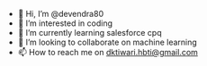 - 👋 Hi, I’m @devendra80
- 👀 I’m interested in coding
- 🌱 I’m currently learning salesforce cpq
- 💞️ I’m looking to collaborate on machine learning
- 📫 How to reach me on dktiwari.hbti@gmail.com

<!---
devendra80/devendra80 is a ✨ special ✨ repository because its `README.md` (this file) appears on your GitHub profile.
You can click the Preview link to take a look at your changes.
--->
